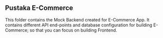 ## Pustaka E-Commerce  

This folder contains the Mock Backend created for E-Commerce App. It contains different API end-points and database configuration for building E-Commerce; so that you can focus on building Frontend. 


 
